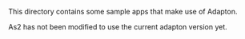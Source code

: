This directory contains some sample apps that make use of Adapton.

As2 has not been modified to use the current adapton version yet.
